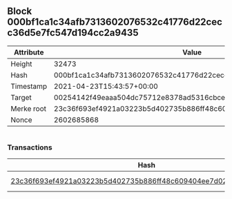## Block 000bf1ca1c34afb7313602076532c41776d22cecc36d5e7fc547d194cc2a9435

Attribute | Value
--- | ---
Height | 32473
Hash | 000bf1ca1c34afb7313602076532c41776d22cecc36d5e7fc547d194cc2a9435
Timestamp | 2021-04-23T15:43:57+00:00
Target | 00254142f49eaaa504dc75712e8378ad5316cbcead634704b3734b6271167cc4
Merke root | 23c36f693ef4921a03223b5d402735b886ff48c609404ee7d02f0700e51e8697
Nonce | 2602685868

```

```

### Transactions

Hash | Amount
--- | ---
[23c36f693ef4921a03223b5d402735b886ff48c609404ee7d02f0700e51e8697](23c36f693ef4921a03223b5d402735b886ff48c609404ee7d02f0700e51e8697.md) | 10.00000000 SKEPTI 
